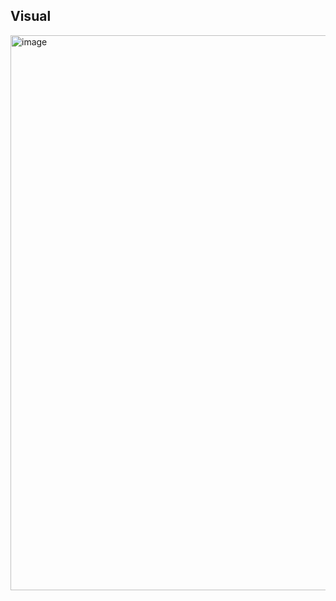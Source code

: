 ## Visual

<img width="1878" height="888" alt="image" src="https://github.com/user-attachments/assets/9a540199-79a4-4279-b55e-4d24fdd08a01" />
